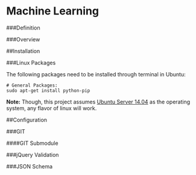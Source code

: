 Machine Learning
================

###Definition

###Overview

##Installation

###Linux Packages

The following packages need to be installed through terminal in Ubuntu:

```
# General Packages:
sudo apt-get install python-pip
```

**Note:** Though, this project assumes [Ubuntu Server 14.04](http://www.ubuntu.com/download/server) as the operating system, any flavor of linux will work.

##Configuration

###GIT

####GIT Submodule

###jQuery Validation

###JSON Schema
